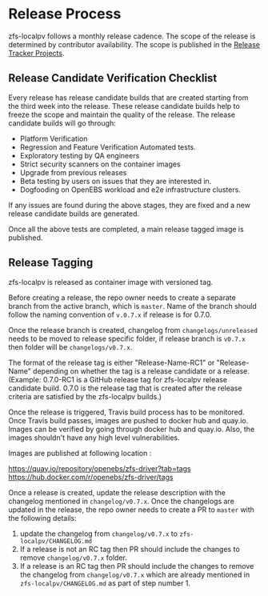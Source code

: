 # Release Process
zfs-localpv follows a monthly release cadence. The scope of the release is determined by contributor availability. The scope is published in the [Release Tracker Projects](https://github.com/orgs/openebs/projects/10).

## Release Candidate Verification Checklist

Every release has release candidate builds that are created starting from the third week into the release. These release candidate builds help to freeze the scope and maintain the quality of the release. The release candidate builds will go through:
- Platform Verification
- Regression and Feature Verification Automated tests.
- Exploratory testing by QA engineers
- Strict security scanners on the container images
- Upgrade from previous releases
- Beta testing by users on issues that they are interested in.
- Dogfooding on OpenEBS workload and e2e infrastructure clusters.

If any issues are found during the above stages, they are fixed and a new release candidate builds are generated.

Once all the above tests are completed, a main release tagged image is published.

## Release Tagging

zfs-localpv is released as container image with versioned tag.

Before creating a release, the repo owner needs to create a separate branch from the active branch, which is `master`. Name of the branch should follow the naming convention of `v.0.7.x` if release is for 0.7.0.

Once the release branch is created, changelog from `changelogs/unreleased` needs to be moved to release specific folder, if release branch is `v0.7.x` then folder will be `changelogs/v0.7.x`.

The format of the release tag is either "Release-Name-RC1" or "Release-Name" depending on whether the tag is a release candidate or a release. (Example: 0.7.0-RC1 is a GitHub release tag for zfs-localpv release candidate build. 0.7.0 is the release tag that is created after the release criteria are satisfied by the zfs-localpv builds.)

Once the release is triggered, Travis build process has to be monitored. Once Travis build passes, images are pushed to docker hub and quay.io. Images can be verified by going through docker hub and quay.io. Also, the images shouldn't have any high level vulnerabilities.

Images are published at following location :

https://quay.io/repository/openebs/zfs-driver?tab=tags
https://hub.docker.com/r/openebs/zfs-driver/tags

Once a release is created, update the release description with the changelog mentioned in `changelog/v0.7.x`. Once the changelogs are updated in the release, the repo owner needs to create a PR to `master` with the following details:
1. update the changelog from `changelog/v0.7.x` to `zfs-localpv/CHANGELOG.md`
2. If a release is not an RC tag then PR should include the changes to remove `changelog/v0.7.x` folder.
3. If a release is an RC tag then PR should include the changes to remove the changelog from `changelog/v0.7.x` which are already mentioned in `zfs-localpv/CHANGELOG.md` as part of step number 1.
